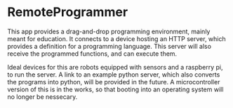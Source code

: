# RemoteProgrammer

This app provides a drag-and-drop programming environment, mainly meant for education.
It connects to a device hosting an HTTP server, which provides a definition for a programming language.
This server will also receive the programmed functions, and can execute them.

Ideal devices for this are robots equipped with sensors and a raspberry pi, to run the server.
A link to an example python server, which also converts the programs into python, will be provided in the future.
A microcontroller version of this is in the works, so that booting into an operating system will no longer be nessecary.
